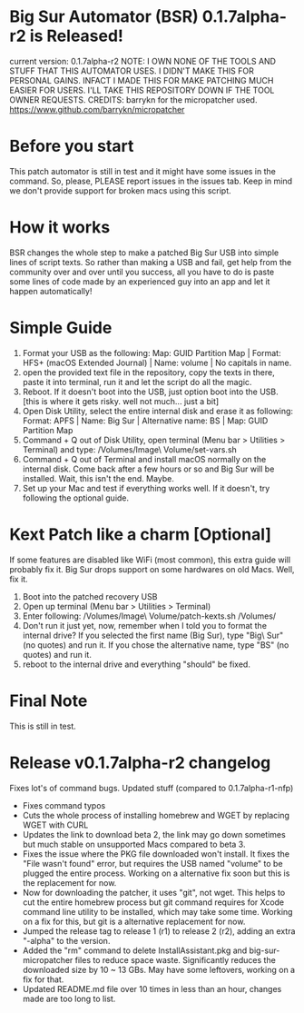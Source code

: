 # Big Sur Automator (BSR) 0.1.7alpha-r2 is Released!
current version: 0.1.7alpha-r2
NOTE: I OWN NONE OF THE TOOLS AND STUFF THAT THIS AUTOMATOR USES. I DIDN'T MAKE THIS FOR PERSONAL GAINS. INFACT I MADE THIS FOR MAKE PATCHING MUCH EASIER FOR USERS. I'LL TAKE THIS REPOSITORY DOWN IF THE TOOL OWNER REQUESTS.
CREDITS: barrykn for the micropatcher used. https://www.github.com/barrykn/micropatcher

# Before you start
This patch automator is still in test and it might have some issues in the command. So, please, PLEASE report issues in the issues tab. Keep in mind we don't provide support for broken macs using this script. 

# How it works
BSR changes the whole step to make a patched Big Sur USB into simple lines of script texts. So rather than making a USB and fail, get help from the community over and over until you success, all you have to do is paste some lines of code made by an experienced guy into an app and let it happen automatically!

# Simple Guide 
1. Format your USB as the following: Map: GUID Partition Map | Format: HFS+ (macOS Extended Journal) | Name: volume | No capitals in name.
2. open the provided text file in the repository, copy the texts in there, paste it into terminal, run it and let the script do all the magic. 
3. Reboot. If it doesn't boot into the USB, just option boot into the USB.
[this is where it gets risky. well not much... just a bit]
4. Open Disk Utility, select the entire internal disk and erase it as following: Format: APFS | Name: Big Sur | Alternative name: BS | Map: GUID Partition Map
5. Command + Q out of Disk Utility, open terminal (Menu bar > Utilities > Terminal) and type: /Volumes/Image\ Volume/set-vars.sh
6. Command + Q out of Terminal and install macOS normally on the internal disk. Come back after a few hours or so and Big Sur will be installed. Wait, this isn't the end. Maybe.
7. Set up your Mac and test if everything works well. If it doesn't, try following the optional guide.

# Kext Patch like a charm [Optional]
If some features are disabled like WiFi (most common), this extra guide will probably fix it. Big Sur drops support on some hardwares on old Macs. Well, fix it.
1. Boot into the patched recovery USB
2. Open up terminal (Menu bar > Utilities > Terminal)
3. Enter following: /Volumes/Image\ Volume/patch-kexts.sh /Volumes/
4. Don't run it just yet, now, remember when I told you to format the internal drive? If you selected the first name (Big Sur), type "Big\ Sur" (no quotes) and run it. If you chose the alternative name, type "BS" (no quotes) and run it.
5. reboot to the internal drive and everything "should" be fixed.

# Final Note
This is still in test.

# Release v0.1.7alpha-r2 changelog
Fixes lot's of command bugs.
Updated stuff (compared to 0.1.7alpha-r1-nfp)
- Fixes command typos
- Cuts the whole process of installing homebrew and WGET by replacing WGET with CURL
- Updates the link to download beta 2, the link may go down sometimes but much stable on unsupported Macs compared to beta 3.
- Fixes the issue where the PKG file downloaded won't install. It fixes the "File wasn't found" error, but requires the USB named "volume" to be plugged the entire process. Working on a alternative fix soon but this is the replacement for now.
- Now for downloading the patcher, it uses "git", not wget. This helps to cut the entire homebrew process but git command requires for Xcode command line utility to be installed, which may take some time. Working on a fix for this, but git is a alternative replacement for now.
- Jumped the release tag to release 1 (r1) to release 2 (r2), adding an extra "-alpha" to the version.
- Added the "rm" command to delete InstallAssistant.pkg and big-sur-micropatcher files to reduce space waste. Significantly reduces the downloaded size by 10 ~ 13 GBs. May have some leftovers, working on a fix for that.
- Updated README.md file over 10 times in less than an hour, changes made are too long to list.
